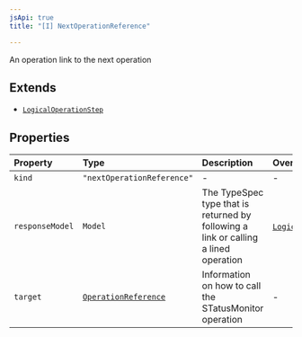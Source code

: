 ```yaml
---
jsApi: true
title: "[I] NextOperationReference"

---
```

An operation link to the next operation

## Extends

- [`LogicalOperationStep`](LogicalOperationStep.md)

## Properties

| Property | Type | Description | Overrides |
| :------ | :------ | :------ | :------ |
| `kind` | `"nextOperationReference"` | - | - |
| `responseModel` | `Model` | The TypeSpec type that is returned by following a link or calling a lined operation | [`LogicalOperationStep`](LogicalOperationStep.md).`responseModel` |
| `target` | [`OperationReference`](OperationReference.md) | Information on how to call the STatusMonitor operation | - |

